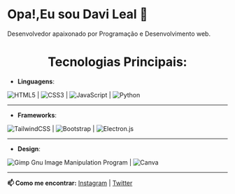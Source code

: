 # Opa!,Eu sou Davi Leal 👋
Desenvolvedor apaixonado por Programação e Desenvolvimento web. 

<h1 style="text-align:center">Tecnologias Principais: </h1>

- **Linguagens**:

 ![HTML5](https://img.shields.io/badge/html5-%23E34F26.svg?style=for-the-badge&logo=html5&logoColor=white) | ![CSS3](https://img.shields.io/badge/css3-%231572B6.svg?style=for-the-badge&logo=css3&logoColor=white) | ![JavaScript](https://img.shields.io/badge/javascript-%23323330.svg?style=for-the-badge&logo=javascript&logoColor=%23F7DF1E) | ![Python](https://img.shields.io/badge/python-3670A0?style=for-the-badge&logo=python&logoColor=ffdd54)
 <hr>
 
- **Frameworks**:

![TailwindCSS](https://img.shields.io/badge/tailwindcss-%2338B2AC.svg?style=for-the-badge&logo=tailwind-css&logoColor=white) |  ![Bootstrap](https://img.shields.io/badge/bootstrap-%238511FA.svg?style=for-the-badge&logo=bootstrap&logoColor=white) |
![Electron.js](https://img.shields.io/badge/Electron-191970?style=for-the-badge&logo=Electron&logoColor=white)
<hr>

- **Design**:

![Gimp Gnu Image Manipulation Program](https://img.shields.io/badge/Gimp-657D8B?style=for-the-badge&logo=gimp&logoColor=FFFFFF) |  ![Canva](https://img.shields.io/badge/Canva-%2300C4CC.svg?style=for-the-badge&logo=Canva&logoColor=white)
<hr>
  
**📫 Como me encontrar:**
[Instagram](https://www.instagram.com/davileal.dev/) | [Twitter](https://x.com/DaviLealDev)


<!---
LaeLJs/LaeLJs is a ✨ special ✨ repository because its `README.md` (this file) appears on your GitHub profile.
You can click the Preview link to take a look at your changes.
--->
